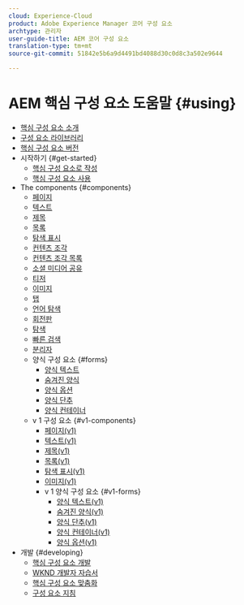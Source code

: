```yaml
---
cloud: Experience-Cloud
product: Adobe Experience Manager 코어 구성 요소
archtype: 관리자
user-guide-title: AEM 코어 구성 요소
translation-type: tm+mt
source-git-commit: 51842e5b6a9d4491bd4088d30c0d8c3a502e9644

---
```



# AEM 핵심 구성 요소 도움말 {#using}

+ [핵심 구성 요소 소개](introduction.md)
+ [구성 요소 라이브러리](http://opensource.adobe.com/aem-core-wcm-components/library.html)
+ [핵심 구성 요소 버전](versions.md)
+ 시작하기 {#get-started}
   + [핵심 구성 요소로 작성](authoring.md)
   + [핵심 구성 요소 사용](using.md)
+ The components {#components}
   + [페이지](page.md)
   + [텍스트](text.md)
   + [제목](title.md)
   + [목록](list.md)
   + [탐색 표시](breadcrumb.md)
   + [컨텐츠 조각](content-fragment-component.md)
   + [컨텐츠 조각 목록](content-fragment-list.md)
   + [소셜 미디어 공유](sharing.md)
   + [티저](teaser.md)
   + [이미지](image.md)
   + [탭](tabs.md)
   + [언어 탐색](language-navigation.md)
   + [회전판](carousel.md)
   + [탐색](navigation.md)
   + [빠른 검색](quick-search.md)
   + [분리자](separator.md)
   + 양식 구성 요소 {#forms}
      + [양식 텍스트](form-text.md)
      + [숨겨진 양식](form-hidden.md)
      + [양식 옵션](form-options.md)
      + [양식 단추](form-button.md)
      + [양식 컨테이너](form-container.md)
   + v 1 구성 요소 {#v1-components}
      + [페이지(v1)](page-v1.md)
      + [텍스트(v1)](text-v1.md)
      + [제목(v1)](title-v1.md)
      + [목록(v1)](list-v1.md)
      + [탐색 표시(v1)](breadcrumb-v1.md)
      + [이미지(v1)](image-v1.md)
      + v 1 양식 구성 요소 {#v1-forms}
         + [양식 텍스트(v1)](form-text-v1.md)
         + [숨겨진 양식(v1)](form-hidden-v1.md)
         + [양식 단추(v1)](form-button-v1.md)
         + [양식 컨테이너(v1)](form-container-v1.md)
         + [양식 옵션(v1)](form-options-v1.md)
+ 개발 {#developing}
   + [핵심 구성 요소 개발](developing.md)
   + [WKND 개발자 자습서](https://helpx.adobe.com/experience-manager/6-5/sites/developing/using/getting-started.html)
   + [핵심 구성 요소 맞춤화](customizing.md)
   + [구성 요소 지침](guidelines.md)
